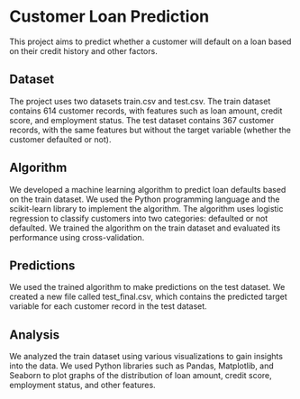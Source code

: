 # Customer Loan Prediction
This project aims to predict whether a customer will default on a loan based on their credit history and other factors.

## Dataset
The project uses two datasets train.csv and test.csv. The train dataset contains 614 customer records, with features such as loan amount, credit score, and employment status. The test dataset contains 367 customer records, with the same features but without the target variable (whether the customer defaulted or not).

## Algorithm
We developed a machine learning algorithm to predict loan defaults based on the train dataset. We used the Python programming language and the scikit-learn library to implement the algorithm. The algorithm uses logistic regression to classify customers into two categories: defaulted or not defaulted. We trained the algorithm on the train dataset and evaluated its performance using cross-validation.

## Predictions
We used the trained algorithm to make predictions on the test dataset. We created a new file called test_final.csv, which contains the predicted target variable for each customer record in the test dataset.

## Analysis
We analyzed the train dataset using various visualizations to gain insights into the data. We used Python libraries such as Pandas, Matplotlib, and Seaborn to plot graphs of the distribution of loan amount, credit score, employment status, and other features.
